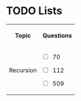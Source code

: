 # TODO Lists

<table>
  <tr>
  <th>

Topic

  </th>
  <th>

Questions

  </th>
  </tr>

  <tr>
  <td>

Recursion

  </td>
  <td>

- [ ] 70
- [ ] 112
- [ ] 509

  </td>
  </tr>
</table>